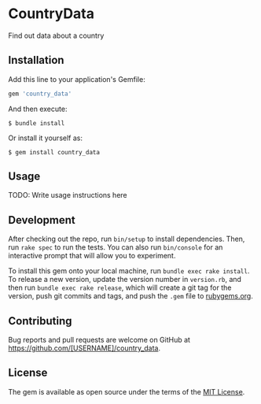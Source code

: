 # CountryData

Find out data about a country

## Installation

Add this line to your application's Gemfile:

```ruby
gem 'country_data'
```

And then execute:

    $ bundle install

Or install it yourself as:

    $ gem install country_data

## Usage

TODO: Write usage instructions here

## Development

After checking out the repo, run `bin/setup` to install dependencies. Then, run `rake spec` to run the tests. You can also run `bin/console` for an interactive prompt that will allow you to experiment.

To install this gem onto your local machine, run `bundle exec rake install`. To release a new version, update the version number in `version.rb`, and then run `bundle exec rake release`, which will create a git tag for the version, push git commits and tags, and push the `.gem` file to [rubygems.org](https://rubygems.org).

## Contributing

Bug reports and pull requests are welcome on GitHub at https://github.com/[USERNAME]/country_data.


## License

The gem is available as open source under the terms of the [MIT License](https://opensource.org/licenses/MIT).
